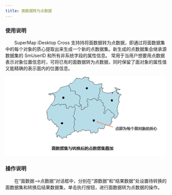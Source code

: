 ```yaml
---
title: 面数据转为点数据
---
```

  
### 使用说明
　　SuperMap iDesktop Cross 支持持将面数据转为点数据，即通过将面数据集中的每个对象的质心提取出来生成一个新的点数据集。新生成的点数据集会继承源数据集的 SmUserID 和所有非系统字段的属性信息。 常用于当用户想要用点数据表示对象位置信息时，可将已有的面数据转为点数据，同时保留了面对象的属性值又能精确的表示面内的位置信息。 
  

  ![](img/PolygonToPoint.png)
  
   
  
### 操作说明  
  
　　在“面数据—>点数据”对话框中，分别在“源数据”和“结果数据”处设置待转换的面数据集和转换后结果数据集，单击执行按钮，进行面数据转为点数据的操作。  

  




